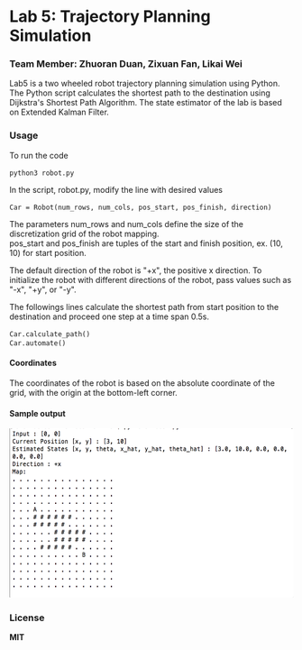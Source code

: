 # Lab 5: Trajectory Planning Simulation
### Team Member: Zhuoran Duan, Zixuan Fan, Likai Wei  

Lab5 is a two wheeled robot trajectory planning simulation using Python. The Python script calculates the shortest path to the destination using Dijkstra's Shortest Path Algorithm. The state estimator of the lab is based on Extended Kalman Filter.  

### Usage
To run the code
```
python3 robot.py
```

In the script, robot.py, modify the line with desired values
```
Car = Robot(num_rows, num_cols, pos_start, pos_finish, direction)
```
The parameters num_rows and num_cols define the size of the discretization grid of the robot mapping.  
pos_start and pos_finish are tuples of the start and finish position, ex. (10, 10) for start position.  

The default direction of the robot is "+x", the positive x direction. To initialize the robot with different directions of the robot, pass values such as "-x", "+y", or "-y".  

The followings lines calculate the shortest path from start position to the destination and proceed one step at a time span 0.5s.
```
Car.calculate_path()
Car.automate()
```

#### Coordinates
The coordinates of the robot is based on the absolute coordinate of the grid, with the origin at the bottom-left corner.

#### Sample output
<img src="img/coord.png" height="300">

### License  
**MIT**

[//]: # (These are reference links used in the body of this note and get stripped out when the markdown processor does its job. There is no need to format nicely because it shouldn't be seen. Thanks SO - http://stackoverflow.com/questions/4823468/store-comments-in-markdown-syntax)


   [dill]: <https://github.com/joemccann/dillinger>
   [git-repo-url]: <https://github.com/joemccann/dillinger.git>
   [john gruber]: <http://daringfireball.net>
   [@thomasfuchs]: <http://twitter.com/thomasfuchs>
   [df1]: <http://daringfireball.net/projects/markdown/>
   [markdown-it]: <https://github.com/markdown-it/markdown-it>
   [Ace Editor]: <http://ace.ajax.org>
   [node.js]: <http://nodejs.org>
   [Twitter Bootstrap]: <http://twitter.github.com/bootstrap/>
   [keymaster.js]: <https://github.com/madrobby/keymaster>
   [jQuery]: <http://jquery.com>
   [@tjholowaychuk]: <http://twitter.com/tjholowaychuk>
   [express]: <http://expressjs.com>
   [AngularJS]: <http://angularjs.org>
   [Gulp]: <http://gulpjs.com>

   [PlDb]: <https://github.com/joemccann/dillinger/tree/master/plugins/dropbox/README.md>
   [PlGh]:  <https://github.com/joemccann/dillinger/tree/master/plugins/github/README.md>
   [PlGd]: <https://github.com/joemccann/dillinger/tree/master/plugins/googledrive/README.md>
   [PlOd]: <https://github.com/joemccann/dillinger/tree/master/plugins/onedrive/README.md>
